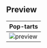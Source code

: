 ## Preview

| Pop-tarts | 
| -- |
| ![preview](https://github.com/user-attachments/assets/33660385-a49c-4097-a3b7-1c5106138f85) |
